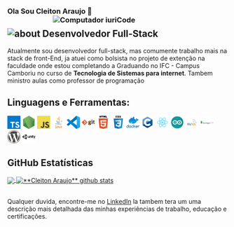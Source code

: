 <!---
Pquar/Pquar is a ✨ special ✨ repository because its `README.md` (this file) appears on your GitHub profile.
You can click the Preview link to take a look at your changes.
--->
### Ola Sou Cleiton Araujo 👋<img src="https://raw.githubusercontent.com/MicaelliMedeiros/micaellimedeiros/master/image/computer-illustration.png" min-width="400px" max-width="400px" width="400px" align="right" alt="Computador iuriCode">

## <img width="45" alt="about" src="https://raw.github.com/elizarov/elizarov/master/about.png"> Desenvolvedor Full-Stack
<p align="left"> 
  Atualmente sou desenvolvedor full-stack, mas comumente trabalho mais na stack de front-End, ja atuei como bolsista no projeto de extenção na faculdade onde estou completando a Graduando  no IFC - Campus Camboriu no curso de <strong>Tecnologia de Sistemas para internet</strong>. Tambem ministro aulas como professor de programação<br>
</p> 






## **Linguagens e Ferramentas:**  

<code><img height="30" src="https://raw.githubusercontent.com/github/explore/80688e429a7d4ef2fca1e82350fe8e3517d3494d/topics/typescript/typescript.png"></code>
<code><img height="30" src="https://raw.githubusercontent.com/github/explore/80688e429a7d4ef2fca1e82350fe8e3517d3494d/topics/nodejs/nodejs.png"></code>
<code><img height="30" src="https://raw.githubusercontent.com/github/explore/80688e429a7d4ef2fca1e82350fe8e3517d3494d/topics/javascript/javascript.png"></code>
<code><img height="30" src="https://raw.githubusercontent.com/github/explore/80688e429a7d4ef2fca1e82350fe8e3517d3494d/topics/java/java.png"></code>
<code><img height="30" src="https://raw.githubusercontent.com/github/explore/80688e429a7d4ef2fca1e82350fe8e3517d3494d/topics/visual-studio-code/visual-studio-code.png"></code>
<code><img height="30" src="https://raw.githubusercontent.com/github/explore/80688e429a7d4ef2fca1e82350fe8e3517d3494d/topics/git/git.png"></code>
<code><img height="30" src="https://raw.githubusercontent.com/github/explore/80688e429a7d4ef2fca1e82350fe8e3517d3494d/topics/html/html.png"></code>
<code><img height="30" src="https://raw.githubusercontent.com/github/explore/80688e429a7d4ef2fca1e82350fe8e3517d3494d/topics/css/css.png"></code>
<code><img height="30" src="https://raw.githubusercontent.com/github/explore/80688e429a7d4ef2fca1e82350fe8e3517d3494d/topics/docker/docker.png"></code>
<code><img height="30" src="https://raw.githubusercontent.com/github/explore/80688e429a7d4ef2fca1e82350fe8e3517d3494d/topics/c/c.png"></code>
<code><img height="30" src="https://raw.githubusercontent.com/github/explore/80688e429a7d4ef2fca1e82350fe8e3517d3494d/topics/react/react.png"></code>
<code><img height="30" src="https://raw.githubusercontent.com/github/explore/80688e429a7d4ef2fca1e82350fe8e3517d3494d/topics/arduino/arduino.png"></code>
<code><img height="30" src="https://raw.githubusercontent.com/github/explore/80688e429a7d4ef2fca1e82350fe8e3517d3494d/topics/mysql/mysql.png"></code>
<code><img height="30" src="https://raw.githubusercontent.com/github/explore/80688e429a7d4ef2fca1e82350fe8e3517d3494d/topics/mongodb/mongodb.png"></code>
<code><img height="30" src="https://raw.githubusercontent.com/github/explore/80688e429a7d4ef2fca1e82350fe8e3517d3494d/topics/wordpress/wordpress.png"></code>
<code><img height="30" src="https://raw.githubusercontent.com/github/explore/80688e429a7d4ef2fca1e82350fe8e3517d3494d/topics/unity/unity.png"></code>


## **GitHub Estatísticas**

<a href="https://github.com/pquar">
  <img align="center" src="https://github-readme-stats.vercel.app/api/top-langs/?username=pquar&theme=dracula&hide_langs_below=1" />
</a>

<a href="https://github.com/pquar">
 <img align="center" src="https://github-readme-stats.vercel.app/api?username=pquar&show_icons=true&theme=dracula&line_height=27" alt="**Cleiton Araujo** github stats"/>
</a>

<!-- ### Experiência de trabalho
Minhas experiências de trabalho mais recentes:

[<img align="left" height="94px" width="94px" alt="RTI cursos e sites" src="https://www.aquicursos.com.br/images/logo.png"/>](https://www.aquicursos.com.br/)
**Professor** \
[**RTI**](https://www.aquicursos.com.br/) • Professor \
11-2022 • Atualmente\
Linguagens & Tecnologias: `Unity`, `C++`, `JavaScript`, `Logica de Programação`,`HTML`,`CSS`\
<br/>

[<img align="left" height="94px" width="94px" alt="Pet-camboriu" src="https://www.pet.ifc-camboriu.edu.br/wp-content/uploads/2018/10/Logo-PET.png"/>](https://www.pet.ifc-camboriu.edu.br/)
**Iniciação Cientifica** \
[**Pet**](https://www.pet.ifc-camboriu.edu.br/) • Bolsista \
03-2021 • Atualmente\
Linguagens & Tecnologias: `WordPress`, `Figma`, `C++`, `JavaScript`, `Arduino`, `Escrita de Artigos`\
Projetos em destaque: [Composteira](https://github.com/Pquar/Composteira)
<br/> -->


<br/>
<br/>

Qualquer duvida, encontre-me no [LinkedIn](https://www.linkedin.com/in/cleiton-araujo-moura/) la tambem tera um uma descrição mais detalhada das minhas experiências de trabalho, educação e certificações.

<!---
[website]: https://www.github.com/pquar
<br>

#### Rede Sociais!
🏡 [website-EmBreve][website] **|** 
👔 [Linkedin](https://www.linkedin.com/in/cleiton-araujo-moura/)
--->
